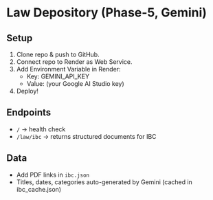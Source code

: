 # Law Depository (Phase-5, Gemini)

## Setup

1. Clone repo & push to GitHub.
2. Connect repo to Render as Web Service.
3. Add Environment Variable in Render:
   - Key: GEMINI_API_KEY
   - Value: (your Google AI Studio key)
4. Deploy!

## Endpoints
- `/` → health check
- `/law/ibc` → returns structured documents for IBC

## Data
- Add PDF links in `ibc.json`
- Titles, dates, categories auto-generated by Gemini (cached in ibc_cache.json)
